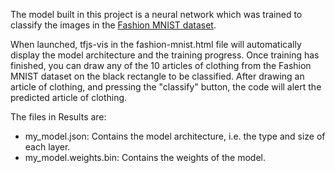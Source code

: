 The model built in this project is a neural network which was trained to classify the images in the [Fashion MNIST dataset](https://www.kaggle.com/datasets/zalando-research/fashionmnist).

When launched, tfjs-vis in the fashion-mnist.html file will automatically display the model architecture and the training progress. 
Once training has finished, you can draw any of the 10 articles of clothing from the Fashion MNIST dataset on the black rectangle to be classified. 
After drawing an article of clothing, and pressing the "classify" button, the code will alert the predicted article of clothing.

The files in Results are:
* my_model.json: Contains the model architecture, i.e. the type and size of each layer.
* my_model.weights.bin: Contains the weights of the model. 
